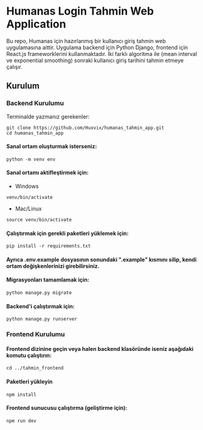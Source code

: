 # Humanas Login Tahmin Web Application
Bu repo, Humanas için hazırlanmış bir kullanıcı giriş tahmin web uygulamasına aittir. Uygulama backend için Python Django, frontend için React.js frameworklerini kullanmaktadır. İki farklı algoritma ile (mean interval ve exponential smoothing) sonraki kullanıcı giriş tarihini tahmin etmeye çalışır.
## Kurulum
### Backend Kurulumu
Terminalde yazmanız gerekenler:
```
git clone https://github.com/Huxvix/humanas_tahmin_app.git
cd humanas_tahmin_app
```
#### Sanal ortam oluşturmak isterseniz:
```
python -m venv env
```
#### Sanal ortamı aktifleştirmek için:
* Windows
```
venv/bin/activate
```
* Mac/Linux
```
source venv/bin/activate
```
#### Çalıştırmak için gerekli paketleri yüklemek için:
```
pip install -r requirements.txt
```
#### Ayrıca .env.example dosyasının sonundaki ".example" kısmını silip, kendi ortam değişkenlerinizi girebilirsiniz.
#### Migrasyonları tamamlamak için:
```
python manage.py migrate
```
#### Backend'i çalıştırmak için:
```
python manage.py runserver
```

### Frontend Kurulumu
#### Frontend dizinine geçin veya halen backend klasöründe iseniz aşağıdaki komutu çalıştırın:
```
cd ../tahmin_frontend
```
#### Paketleri yükleyin
```
npm install
```
#### Frontend sunucusu çalıştırma (geliştirme için):
```
npm run dev
```